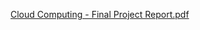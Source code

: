 [Cloud Computing - Final Project Report.pdf](https://github.com/rijadkasumi/SlightlyImpulsive/files/13206599/Cloud.Computing.-.Final.Project.Report.pdf)
